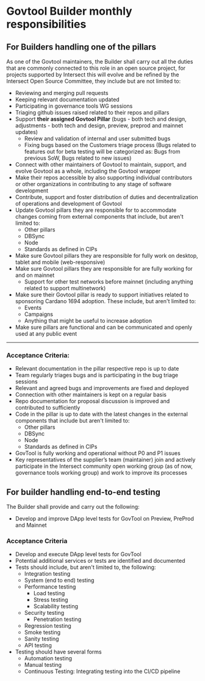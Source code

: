 # Govtool Builder monthly responsibilities

## For Builders handling one of the pillars

As one of the Govtool maintainers, the Builder shall carry out all the duties that are commonly connected to this role in an open source project, for projects supported by Intersect this will evolve and be refined by the Intersect Open Source Committee, they include but are not limited to:

* Reviewing and merging pull requests
* Keeping relevant documentation updated
* Participating in governance tools WG sessions
* Triaging github issues raised related to their repos and pillars
* Support **their assigned Govtool Pillar** (bugs - both tech and design, adjustments - both tech and design, preview, preprod and mainnet updates)
  * Review and validation of internal and user submitted bugs
  * Fixing bugs based on the Customers triage process (Bugs related to features out for beta testing will be categorized as: Bugs from previous SoW, Bugs related to new issues)
* Connect with other maintainers of Govtool to maintain, support, and evolve Govtool as a whole, including the Govtool wrapper
* Make their repos accessible by also supporting individual contributors or other organizations in contributing to any stage of software development
* Contribute, support and foster distribution of duties and decentralization of operations and development of Govtool
* Update Govtool pillars they are responsible for to accommodate changes coming from external components that include, but aren't limited to:
  * Other pillars
  * DBSync
  * Node
  * Standards as defined in CIPs
* Make sure Govtool pillars they are responsible for fully work on desktop, tablet and mobile (web-responsive)
* Make sure Govtool pillars they are responsible for are fully working for and on mainnet
  * Support for other test networks before mainnet (including anything related to support multinetwork)
* Make sure their Govtool pillar is ready to support initiatives related to sponsoring Cardano 1694 adoption. These include, but aren't limited to:
  * Events
  * Campaigns
  * Anything that might be useful to increase adoption
* Make sure pillars are functional and can be communicated and openly used at any public event

***

### Acceptance Criteria:

* Relevant documentation in the pillar respective repo is up to date
* Team regularly triages bugs and is participating in the bug triage sessions
* Relevant and agreed bugs and improvements are fixed and deployed
* Connection with other maintainers is kept on a regular basis
* Repo documentation for proposal discussion is improved and contributed to sufficiently
* Code in the pillar is up to date with the latest changes in the external components that include but aren't limited to:
  * Other pillars
  * DBSync
  * Node
  * Standards as defined in CIPs
* GovTool is fully working and operational without P0 and P1 issues
* Key representatives of the supplier’s team (maintainer) join and actively participate in the Intersect community open working group (as of now, governance tools working group) and work to improve its processes

## For builder handling end-to-end testing

The Builder shall provide and carry out the following:

* Develop and improve DApp level tests for GovTool on Preview, PreProd and Mainnet

### Acceptance Criteria

* Develop and execute DApp level tests for GovTool
* Potential additional services or tests are identified and documented
* Tests should include, but aren't limited to, the following:
  * Integration testing
  * System (end to end) testing
  * Performance testing
    * Load testing
    * Stress testing
    * Scalability testing
  * Security testing
    * Penetration testing
  * Regression testing
  * Smoke testing
  * Sanity testing
  * API testing
* Testing should have several forms
  * Automation testing
  * Manual testing
  * Continuous Testing: Integrating testing into the CI/CD pipeline
